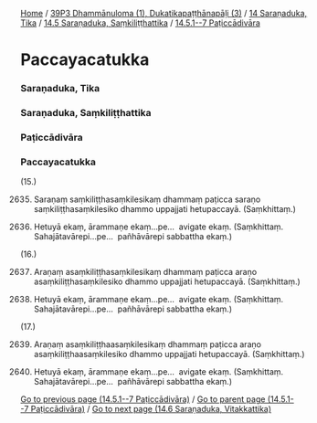 
[Home](/) / [39P3 Dhammānuloma (1), Dukatikapaṭṭhānapāḷi (3)](/tipitaka/39P3.md) / [14 Saraṇaduka, Tika](/tipitaka/39P3/14.md) / [14.5 Saraṇaduka, Saṃkiliṭṭhattika](/tipitaka/39P3/14/14.5.md) / [14.5.1--7 Paṭiccādivāra](/tipitaka/39P3/14/14.5/14.5.1--7.md)

# Paccayacatukka

### Saraṇaduka, Tika

### Saraṇaduka, Saṃkiliṭṭhattika

### Paṭiccādivāra

### Paccayacatukka

(15.)

2635. Saraṇaṃ saṃkiliṭṭhasaṃkilesikaṃ dhammaṃ paṭicca saraṇo saṃkiliṭṭhasaṃkilesiko dhammo uppajjati hetupaccayā. (Saṃkhittaṃ.)

2636. Hetuyā ekaṃ, ārammaṇe ekaṃ…pe…  avigate ekaṃ. (Saṃkhittaṃ. Sahajātavārepi…pe…  pañhāvārepi sabbattha ekaṃ.)

(16.)

2637. Araṇaṃ asaṃkiliṭṭhasaṃkilesikaṃ dhammaṃ paṭicca araṇo asaṃkiliṭṭhasaṃkilesiko dhammo uppajjati hetupaccayā. (Saṃkhittaṃ.)

2638. Hetuyā ekaṃ, ārammaṇe ekaṃ…pe…  avigate ekaṃ. (Saṃkhittaṃ. Sahajātavārepi…pe…  pañhāvārepi sabbattha ekaṃ.)

(17.)

2639. Araṇaṃ asaṃkiliṭṭhaasaṃkilesikaṃ dhammaṃ paṭicca araṇo asaṃkiliṭṭhaasaṃkilesiko dhammo uppajjati hetupaccayā. (Saṃkhittaṃ.)

2640. Hetuyā ekaṃ, ārammaṇe ekaṃ…pe…  avigate ekaṃ. (Saṃkhittaṃ. Sahajātavārepi…pe…  pañhāvārepi sabbattha ekaṃ.)

[Go to previous page (14.5.1--7 Paṭiccādivāra)](/tipitaka/39P3/14/14.5/14.5.1--7.md) / [Go to parent page (14.5.1--7 Paṭiccādivāra)](/tipitaka/39P3/14/14.5/14.5.1--7.md) / [Go to next page (14.6 Saraṇaduka, Vitakkattika)](/tipitaka/39P3/14/14.6.md)


